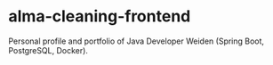 # alma-cleaning-frontend
Personal profile and portfolio of Java Developer Weiden (Spring Boot, PostgreSQL, Docker).
